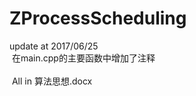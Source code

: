 # ZProcessScheduling

  update at 2017/06/25<br />
  在main.cpp的主要函数中增加了注释<br />
  <br />
  All in 算法思想.docx
